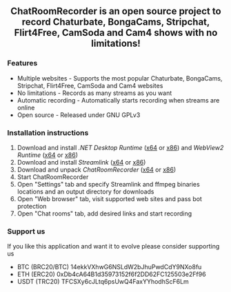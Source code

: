 <h2 align="center">ChatRoomRecorder is an open source project to record Chaturbate, BongaCams, Stripchat, Flirt4Free, CamSoda and Cam4 shows with no limitations!</h2>

### Features

- Multiple websites - Supports the most popular Chaturbate, BongaCams, Stripchat, Flirt4Free, CamSoda and Cam4 websites
- No limitations - Records as many streams as you want
- Automatic recording - Automatically starts recording when streams are online
- Open source - Released under GNU GPLv3

### Installation instructions

1. Download and install _.NET Desktop Runtime_ ([x64](https://dotnet.microsoft.com/en-us/download/dotnet/thank-you/runtime-desktop-6.0.26-windows-x64-installer) or [x86](https://dotnet.microsoft.com/en-us/download/dotnet/thank-you/runtime-desktop-6.0.26-windows-x86-installer)) and _WebView2 Runtime_ ([x64](https://go.microsoft.com/fwlink/?linkid=2124701) or [x86](https://go.microsoft.com/fwlink/?linkid=2099617))
2. Download and install _Streamlink_ ([x64](https://github.com/streamlink/windows-builds/releases/download/6.9.0-1/streamlink-6.9.0-1-py312-x86_64.exe) or [x86](https://github.com/streamlink/windows-builds/releases/download/6.9.0-1/streamlink-6.9.0-1-py312-x86.exe))
3. Download and unpack _ChatRoomRecorder_ ([x64](https://github.com/SagalVanderklok/ChatRoomRecorder/releases/latest/download/ChatRoomRecorder_x64.zip) or [x86](https://github.com/SagalVanderklok/ChatRoomRecorder/releases/latest/download/ChatRoomRecorder_x86.zip))
4. Start ChatRoomRecorder
5. Open "Settings" tab and specify Streamlink and ffmpeg binaries locations and an output directory for downloads
6. Open "Web browser" tab, visit supported web sites and pass bot protection
7. Open "Chat rooms" tab, add desired links and start recording

### Support us

If you like this application and want it to evolve please consider supporting us

- BTC (BRC20/BTC) 14ekkVXhwG6NSLdW2bJhuPwdCdY9NXo8fu
- ETH (ERC20) 0xDb4cA64B1d35973152f6f2DD62FC125503e2Ff96
- USDT (TRC20) TFCSXy6cJLtq6psUwQ4FaxYYhodhScF6Lm
